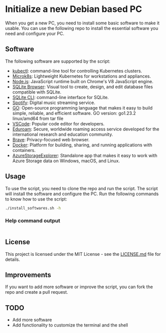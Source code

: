# Initialize a new Debian based PC
When you get a new PC, you need to install some basic software to make it usable. You can use the following repo to install the essential software you need and configure your PC.

## Software
The following software are supported by the script:
   - [kubectl](https://kubernetes.io/docs/reference/kubectl/): command-line tool for controlling Kubernetes clusters.
   - [Microk8s](https://microk8s.io/): Lightweight Kubernetes for workstations and appliances.
   - [Node.js](https://nodejs.org/en/): JavaScript runtime built on Chrome's V8 JavaScript engine.
   - [SQLite Browser](https://sqlitebrowser.org/dl/): Visual tool to create, design, and edit database files compatible with SQLite.
   - [SQLite CLI](https://sqlite.org/cli.html): command-line interface for SQLite.
   - [Spotify](https://open.spotify.com/intl-it): Digital music streaming service.
   - [GO](https://golang.org/): Open-source programming language that makes it easy to build simple, reliable, and efficient software. GO version: go1.23.2 linux/amd64 from tar file
   - [VSCode](https://code.visualstudio.com/): Popular code editor for developers.
   - [Eduroam](https://eduroam.org/): Secure, worldwide roaming access service developed for the international research and education community.
   - [Brave](https://brave.com/): Privacy-focused web browser.
   - [Docker](https://www.docker.com/): Platform for building, sharing, and running applications with containers.
   - [AzureStorageExplorer](https://azure.microsoft.com/en-us/products/storage/storage-explorer): Standalone app that makes it easy to work with Azure Storage data on Windows, macOS, and Linux.

## Usage
To use the script, you need to clone the repo and run the script. The script will install the software and configure the PC. 
Run the following commands to know how to use the script:

```bash
./install_softwares.sh -h
```

### Help command output
```bash

```

## License
This project is licensed under the MIT License - see the [LICENSE.md](LICENSE.md) file for details.

## Improvements
If you want to add more software or improve the script, you can fork the repo and create a pull request.

## TODO
 - Add more software
 - Add functionality to customize the terminal and the shell
